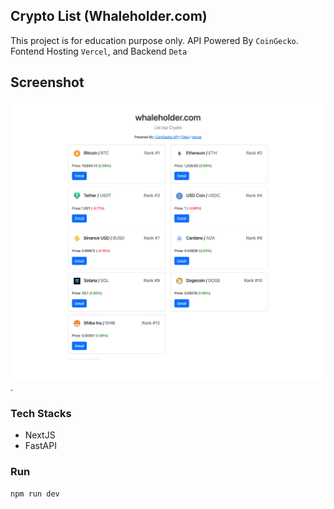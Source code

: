 ## Crypto List (Whaleholder.com)

This project is for education purpose only. API Powered By `CoinGecko`. Fontend Hosting `Vercel`, and Backend `Deta`

## Screenshot

![whaleholder.com view](/screenshot/1.png "Whaleholder.com").

### Tech Stacks
- NextJS
- FastAPI

### Run

```bash
npm run dev
```

